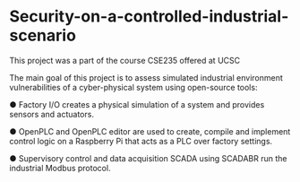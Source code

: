 # Security-on-a-controlled-industrial-scenario
This project was a part of the course CSE235 offered at UCSC

The main goal of this project is to assess simulated industrial environment vulnerabilities of a
cyber-physical system using open-source tools:

● Factory I/O creates a physical simulation of a system and provides sensors and
actuators.

● OpenPLC and OpenPLC editor are used to create, compile and implement control
logic on a Raspberry Pi that acts as a PLC over factory settings.

● Supervisory control and data acquisition SCADA using SCADABR run the
industrial Modbus protocol.

